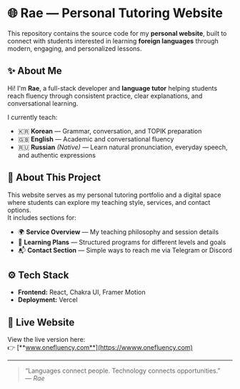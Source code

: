 # 🌐 Rae — Personal Tutoring Website

This repository contains the source code for my **personal website**, built to connect with students interested in learning **foreign languages** through modern, engaging, and personalized lessons.

## ✨ About Me

Hi! I'm **Rae**, a full-stack developer and **language tutor** helping students reach fluency through consistent practice, clear explanations, and conversational learning.

I currently teach:

- 🇰🇷 **Korean** — Grammar, conversation, and TOPIK preparation  
- 🇬🇧 **English** — Academic and conversational fluency  
- 🇷🇺 **Russian** *(Native)* — Learn natural pronunciation, everyday speech, and authentic expressions  

## 🧩 About This Project

This website serves as my personal tutoring portfolio and a digital space where students can explore my teaching style, services, and contact options.  
It includes sections for:

- 🌍 **Service Overview** — My teaching philosophy and session details  
- 🧠 **Learning Plans** — Structured programs for different levels and goals  
- 📬 **Contact Section** — Simple ways to reach me via Telegram or Discord  

## ⚙️ Tech Stack

- **Frontend:** React, Chakra UI, Framer Motion  
- **Deployment:** Vercel  

## 🚀 Live Website

View the live version here:  
👉 [**www.onefluency.com**](https://wwww.onefluency.com)

---

> “Languages connect people. Technology connects opportunities.”  
> — *Rae*
